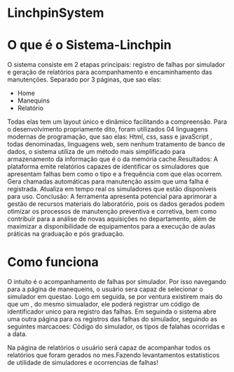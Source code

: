 # LinchpinSystem
# O que é o Sistema-Linchpin 

O sistema consiste em 2 etapas principais: registro de falhas por simulador e geração de relatórios para acompanhamento e encaminhamento das manutenções. Separado por 3 páginas, que sao elas: 
- Home
- Manequins
- Relatório

Todas elas tem um layout único e dinâmico facilitando a compreensão. Para o desenvolvimento propriamente dito, foram utilizados 04 linguagens modernas de programação, que sao elas: Html, css, sass e javaScript , todas denominadas, linguagens web, sem nenhum tratamento de banco de dados, o sistema utiliza de um método mais simplificado para armazenamento da informação que é o da memória cache.Resultados: A plataforma emite relatórios capazes de identificar os simuladores que apresentam falhas bem como o tipo e a frequência com que elas ocorrem. Gera chamadas automáticas para manutenção assim que uma falha é registrada. Atualiza em tempo real os simuladores que estão disponíveis para uso. Conclusão: A ferramenta apresenta potencial para aprimorar a gestão de recursos materiais do laboratório, pois os dados gerados podem otimizar os processos de manutenção preventiva e corretiva, bem como contribuir para a análise de novas aquisições no departamento, além de  maximizar a disponibilidade de equipamentos para a execução de aulas práticas na graduação e pós graduação.

# Como funciona
O intuito é o acompanhamento de falhas por simulador. Por isso navegando para a página de manequeins, o usuário sera capaz de selecionar o simulador em questao. Logo em seguida, se por ventura existirem mais do que um , do mesmo simualador, ele poderá registrar um código de identificador unico para registro das falhas. Em seguinda o sistema abre uma outra página para os registros das falhas do simulador, seguindo as seguintes marcacoes: Código do simulador, os tipos de falahas ocorridas e a data.

Na página de relatórios o usuário será capaz de acompanhar todos os relatórios que foram gerados no mes.Fazendo levantamentos estatisticos de utilidade de simuladores e ocorrencias de falhas!
